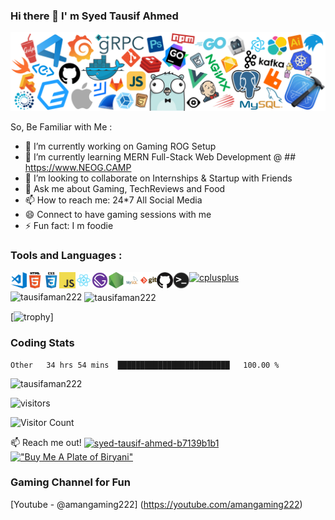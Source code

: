 ### Hi there 👋 I' m Syed Tausif Ahmed
![header-image](.//header_white_.png)
<!--
**tausifaman222/tausifaman222** is a ✨ _special_ ✨ repository because its `README.md` (this file) appears on your GitHub profile.
-->
So, Be Familiar with Me : 

- 🔭 I’m currently working on Gaming ROG Setup 
- 🌱 I’m currently learning MERN Full-Stack Web Development  @ ## https://www.NEOG.CAMP
- 👯 I’m looking to collaborate on Internships & Startup with Friends
- 💬 Ask me about Gaming, TechReviews and Food
- 📫 How to reach me: 24*7 All Social Media
- 😄 Connect to have gaming sessions with me
- ⚡ Fun fact: I m foodie 

### Tools and Languages : 
<a href="https://www.w3schools.com/cpp/" target="_blank"> <img src="https://github.com/isocpp/logos/blob/master/cpp_logo.svg" alt="cplusplus" width="40" height="40"/> </a>
<img align="left" alt="Visual Studio Code" width="26px" src="https://raw.githubusercontent.com/github/explore/80688e429a7d4ef2fca1e82350fe8e3517d3494d/topics/visual-studio-code/visual-studio-code.png" />
<img align="left" alt="HTML5" width="26px" src="https://raw.githubusercontent.com/github/explore/80688e429a7d4ef2fca1e82350fe8e3517d3494d/topics/html/html.png" />
<img align="left" alt="CSS3" width="26px" src="https://raw.githubusercontent.com/github/explore/80688e429a7d4ef2fca1e82350fe8e3517d3494d/topics/css/css.png" />
<img align="left" alt="JavaScript" width="26px" src="https://raw.githubusercontent.com/github/explore/80688e429a7d4ef2fca1e82350fe8e3517d3494d/topics/javascript/javascript.png" />
<img align="left" alt="React" width="26px" src="https://raw.githubusercontent.com/github/explore/80688e429a7d4ef2fca1e82350fe8e3517d3494d/topics/react/react.png" />
<img align="left" alt="Gatsby" width="26px" src="https://raw.githubusercontent.com/github/explore/e94815998e4e0713912fed477a1f346ec04c3da2/topics/gatsby/gatsby.png" />
<img align="left" alt="Node.js" width="26px" src="https://raw.githubusercontent.com/github/explore/80688e429a7d4ef2fca1e82350fe8e3517d3494d/topics/nodejs/nodejs.png" />
<img align="left" alt="MySQL" width="26px" src="https://raw.githubusercontent.com/github/explore/80688e429a7d4ef2fca1e82350fe8e3517d3494d/topics/mysql/mysql.png" />
<img align="left" alt="Git" width="26px" src="https://raw.githubusercontent.com/github/explore/80688e429a7d4ef2fca1e82350fe8e3517d3494d/topics/git/git.png" />
<img align="left" alt="GitHub" width="26px" src="https://raw.githubusercontent.com/github/explore/78df643247d429f6cc873026c0622819ad797942/topics/github/github.png" />
<img align="left" alt="Terminal" width="26px" src="https://raw.githubusercontent.com/github/explore/80688e429a7d4ef2fca1e82350fe8e3517d3494d/topics/terminal/terminal.png" />
</br>
<p><img align="left" src="https://github-readme-stats.vercel.app/api/top-langs?username=tausifaman222&show_icons=true&locale=en&layout=compact" alt="tausifaman222" /></p>

<p>&nbsp;<img align="center" src="https://github-readme-stats.vercel.app/api?username=tausifaman222&show_icons=true&locale=en" alt="tausifaman222" /></p>
 

[![trophy](https://github-profile-trophy.vercel.app/?username=tausifaman222&theme=onedark)]
 ### Coding Stats 
<!--START_SECTION:waka-->
```text
Other   34 hrs 54 mins  █████████████████████████   100.00 % 
```
<!--END_SECTION:waka-->
<p><img src="https://github-readme-streak-stats.herokuapp.com/?user=tausifaman222" alt="tausifaman222" />
</p>
<!-- ![HitCount](http://hits.dwyl.com/tausifaman222/tausifaman222.svg) -->

![visitors](https://visitor-badge.glitch.me/badge?page_id=tausifaman222.tausifaman222)

![Visitor Count](https://profile-counter.glitch.me/tausifaman222/count.svg)
 

:mailbox: Reach me out!
<a href="https://linkedin.com/in/syed-tausif-ahmed-b7139b1b1" target="blank"><img align="center" src="https://cdn.jsdelivr.net/npm/simple-icons@3.0.1/icons/linkedin.svg" alt="syed-tausif-ahmed-b7139b1b1" height="30" width="40" /></a>
[!["Buy Me A Plate of Biryani"](https://www.google.com/url?sa=i&url=https%3A%2F%2Fwww.swiggy.com%2Frestaurants%2Fbiryani-blues-scindia-house-connaught-place-delhi-8620&psig=AOvVaw3sIQy6NxwguGFz9mXqnLT2&ust=1624651713890000&source=images&cd=vfe&ved=0CAoQjRxqFwoTCLib9rmJsfECFQAAAAAdAAAAABAD)](https://www.buymeacoffee.com/tausifaman)
### Gaming Channel for Fun
[Youtube - @amangaming222]
(https://youtube.com/amangaming222)
